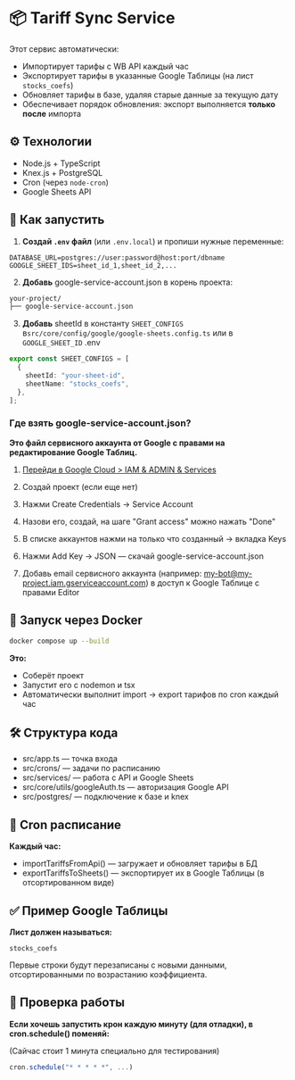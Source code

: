 # 📦 Tariff Sync Service

Этот сервис автоматически:

- Импортирует тарифы с WB API каждый час
- Экспортирует тарифы в указанные Google Таблицы (на лист `stocks_coefs`)
- Обновляет тарифы в базе, удаляя старые данные за текущую дату
- Обеспечивает порядок обновления: экспорт выполняется **только после** импорта

## ⚙️ Технологии

- Node.js + TypeScript
- Knex.js + PostgreSQL
- Cron (через `node-cron`)
- Google Sheets API

## 🚀 Как запустить

1. **Создай `.env` файл** (или `.env.local`) и пропиши нужные переменные:

```env
DATABASE_URL=postgres://user:password@host:port/dbname
GOOGLE_SHEET_IDS=sheet_id_1,sheet_id_2,...
```

2. **Добавь** google-service-account.json в корень проекта:

```bash
your-project/
├── google-service-account.json
```

3. **Добавь** sheetId в константу `SHEET_CONFIGS` в`src/core/config/google/google-sheets.config.ts` или в `GOOGLE_SHEET_ID` .env  

```ts
export const SHEET_CONFIGS = [
  {
    sheetId: "your-sheet-id",
    sheetName: "stocks_coefs",
  },
];
```

### Где взять google-service-account.json?

**Это файл сервисного аккаунта от Google с правами на редактирование Google Таблиц.**



1. [Перейди в Google Cloud > IAM & ADMIN & Services](https://console.cloud.google.com/iam-admin/serviceaccounts)

2. Создай проект (если еще нет)

4. Нажми Create Credentials → Service Account

5. Назови его, создай, на шаге "Grant access" можно нажать "Done"

6. В списке аккаунтов нажми на только что созданный → вкладка Keys

7. Нажми Add Key → JSON — скачай google-service-account.json

8. Добавь email сервисного аккаунта (например: my-bot@my-project.iam.gserviceaccount.com) в доступ к Google Таблице с правами Editor

## 🐳 Запуск через Docker

```bash
docker compose up --build
```

**Это:**

- Соберёт проект
- Запустит его с nodemon и tsx
- Автоматически выполнит import → export тарифов по cron каждый час

## 🛠 Структура кода

- src/app.ts — точка входа
- src/crons/ — задачи по расписанию
- src/services/ — работа с API и Google Sheets
- src/core/utils/googleAuth.ts — авторизация Google API
- src/postgres/ — подключение к базе и knex

## 📅 Cron расписание

**Каждый час:**

- importTariffsFromApi() — загружает и обновляет тарифы в БД
- exportTariffsToSheets() — экспортирует их в Google Таблицы (в отсортированном виде)

## ✅ Пример Google Таблицы

**Лист должен называться:**

```text
stocks_coefs
```

Первые строки будут перезаписаны с новыми данными, отсортированными по возрастанию коэффициента.

## 🧪 Проверка работы

**Если хочешь запустить крон каждую минуту (для отладки), в cron.schedule() поменяй:**

(Сайчас стоит 1 минута специально для тестирования)

```ts
cron.schedule("* * * * *", ...)
```
